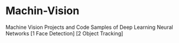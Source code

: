 # Machin-Vision
Machine Vision Projects and Code Samples of Deep Learning Neural Networks
[1 Face Detection]
[2 Object Tracking]
